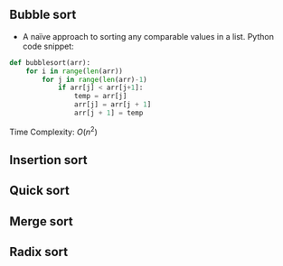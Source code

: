 ## Bubble sort
- A naïve approach to sorting any comparable values in a list.
Python code snippet:
```python
def bubblesort(arr):
	for i in range(len(arr))
		for j in range(len(arr)-1)
			if arr[j] < arr[j+1]:
				temp = arr[j]
				arr[j] = arr[j + 1]
				arr[j + 1] = temp
```
Time Complexity: $O(n^2)$

## Insertion sort
## Quick sort
## Merge sort
## Radix sort
